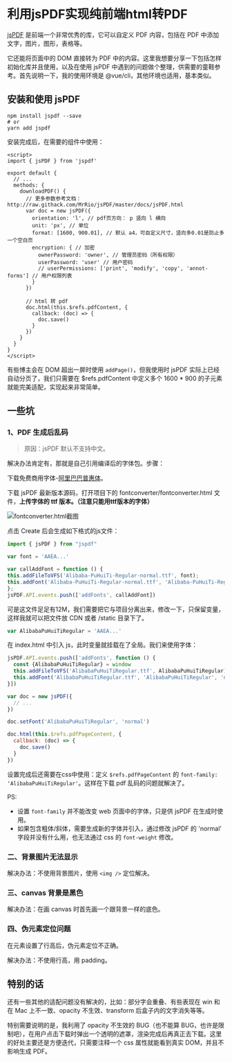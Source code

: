 # 利用jsPDF实现纯前端html转PDF

[jsPDF](https://github.com/parallax/jsPDF) 是前端一个非常优秀的库，它可以自定义 PDF 内容，包括在 PDF 中添加文字，图片，图形，表格等。

它还能将页面中的 DOM 直接转为 PDF 中的内容。这里我想要分享一下包括怎样初始化库并且使用，以及在使用 jsPDF 中遇到的问题做个整理，供需要的童鞋参考。首先说明一下，我的使用环境是 @vue/cli，其他环境也适用，基本类似。

## 安装和使用 jsPDF

``` shell
npm install jspdf --save
# or
yarn add jspdf
```

安装完成后，在需要的组件中使用：

``` vue
<script>
import { jsPDF } from 'jspdf'

export default {
  // ...
  methods: {
    downloadPDF() {
      // 更多参数参考文档：http://raw.githack.com/MrRio/jsPDF/master/docs/jsPDF.html
      var doc = new jsPDF({
        orientation: 'l', // pdf页方向： p 竖向 l 横向
        unit: 'px', // 单位
        format: [1600, 900.01], // 默认 a4，可自定义尺寸，竖向多0.01是防止多一个空白页
        encryption: { // 加密
          ownerPassword: 'owner', // 管理员密码（所有权限）
          userPassword: 'user' // 用户密码
          // userPermissions: ['print', 'modify', 'copy', 'annot-forms'] // 用户权限列表
        }
      })

      // html 转 pdf
      doc.html(this.$refs.pdfContent, {
        callback: (doc) => {
          doc.save()
        }
      })
    }
  }
}
</script>
```

有些博主会在 DOM 超出一屏时使用 `addPage()`，但我使用时 jsPDF 实际上已经自动分页了，我们只需要在 $refs.pdfContent 中定义多个 1600 * 900 的子元素就能完美适配，实现起来非常简单。

## 一些坑

### 1、PDF 生成后乱码

> 原因：jsPDF 默认不支持中文。

解决办法肯定有，那就是自己引用编译后的字体包。步骤：

下载免费商用字体-[阿里巴巴普惠体](https://ics.alibaba.com/project/Hn8mXx)。

下载 jsPDF 最新版本源码，打开项目下的 fontconverter/fontconverter.html 文件，**上传字体的 ttf 版本。（注意只能用ttf版本的字体）**

![fontconverter.html截图](https://cdn.jsdelivr.net/gh/jimdeng92/static_1/微信截图_20211104153313.png)

点击 Create 后会生成如下格式的js文件：

``` js
import { jsPDF } from "jspdf"

var font = 'AAEA...'

var callAddFont = function () {
this.addFileToVFS('Alibaba-PuHuiTi-Regular-normal.ttf', font);
this.addFont('Alibaba-PuHuiTi-Regular-normal.ttf', 'Alibaba-PuHuiTi-Regular', 'normal');
};
jsPDF.API.events.push(['addFonts', callAddFont])
```

可是这文件足足有12M，我们需要把它与项目分离出来，修改一下，只保留变量，这样我就可以把文件放 CDN 或者 /static 目录下了。

``` js
var AlibabaPuHuiTiRegular = 'AAEA...'
```

在 index.html 中引入 js，此时变量就挂载在了全局。我们来使用字体：

``` js
jsPDF.API.events.push(['addFonts', function () {
  const {AlibabaPuHuiTiRegular} = window
  this.addFileToVFS('AlibabaPuHuiTiRegular.ttf', AlibabaPuHuiTiRegular)
  this.addFont('AlibabaPuHuiTiRegular.ttf', 'AlibabaPuHuiTiRegular', 'normal')
}])

var doc = new jsPDF({
  // ...
})

doc.setFont('AlibabaPuHuiTiRegular', 'normal')

doc.html(this.$refs.pdfPageContent, {
  callback: (doc) => {
    doc.save()
  }
})
```

设置完成后还需要在css中使用：定义 `$refs.pdfPageContent` 的 `font-family: 'AlibabaPuHuiTiRegular'`。这样在下载 pdf 乱码的问题就解决了。

PS:  

- 设置 `font-family` 并不能改变 web 页面中的字体，只是供 jsPDF 在生成时使用。
- 如果包含粗体/斜体，需要生成新的字体并引入，通过修改 jsPDF 的 'normal' 字段并没有什么用，也无法通过 css 的 `font-weight` 修改。

### 二、背景图片无法显示

解决办法：不使用背景图片，使用 `<img />` 定位解决。

### 三、canvas 背景是黑色

解决办法：在画 canvas 时首先画一个跟背景一样的底色。

### 四、伪元素定位问题

在元素设置了行高后，伪元素定位不正确。

解决办法：不使用行高，用 padding。

## 特别的话

还有一些其他的适配问题没有解决的，比如：部分字会重叠、有些表现在 win 和在 Mac 上不一致、opacity 不生效、transform 后盒子内的文字消失等等。

特别需要说明的是，我利用了 opacity 不生效的 BUG（也不能算 BUG，也许是限制吧），在用户点击下载时弹出一个透明的遮罩，渲染完成后再真正去下载。这里的好处主要还是方便迭代，只需要注释一个 css 属性就能看到真实 DOM，并且不影响生成 PDF。
